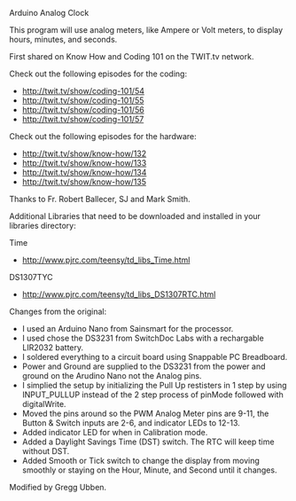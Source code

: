 
Arduino Analog Clock

This program will use analog meters, like Ampere or Volt meters, to display hours, minutes, and seconds.

First shared on Know How and Coding 101 on the TWIT.tv network.

Check out the following episodes for the coding:
- http://twit.tv/show/coding-101/54
- http://twit.tv/show/coding-101/55
- http://twit.tv/show/coding-101/56
- http://twit.tv/show/coding-101/57

Check out the following episodes for the hardware:
- http://twit.tv/show/know-how/132
- http://twit.tv/show/know-how/133
- http://twit.tv/show/know-how/134
- http://twit.tv/show/know-how/135

Thanks to Fr. Robert Ballecer, SJ and Mark Smith.

Additional Libraries that need to be downloaded and installed in your libraries directory:

Time
- http://www.pjrc.com/teensy/td_libs_Time.html

DS1307TYC
- http://www.pjrc.com/teensy/td_libs_DS1307RTC.html

Changes from the original:
  - I used an Arduino Nano from Sainsmart for the processor.
  - I used chose the DS3231 from SwitchDoc Labs with a rechargable LIR2032 battery.
  - I soldered everything to a circuit board using Snappable PC Breadboard.
  - Power and Ground are supplied to the DS3231 from the power and ground on the Arudino Nano not the Analog pins.
  - I simplied the setup by initializing the Pull Up restisters in 1 step by using INPUT_PULLUP instead of the 2 step process of pinMode followed with digitalWrite.
  - Moved the pins around so the PWM Analog Meter pins are 9-11, the Button & Switch inputs are 2-6, and indicator LEDs to 12-13.
  - Added indicator LED for when in Calibration mode.
  - Added a Daylight Savings Time (DST) switch.  The RTC will keep time without DST.
  - Added Smooth or Tick switch to change the display from moving smoothly or staying on the Hour, Minute, and Second until it changes.

Modified by Gregg Ubben.

